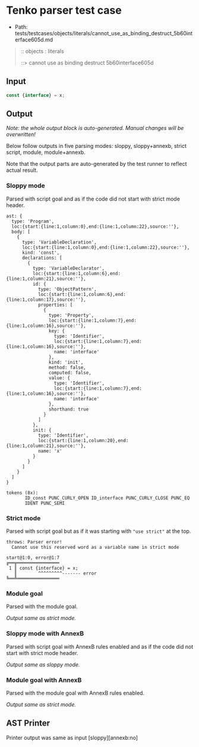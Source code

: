 # Tenko parser test case

- Path: tests/testcases/objects/literals/cannot_use_as_binding_destruct_5b60interface605d.md

> :: objects : literals
>
> ::> cannot use as binding destruct 5b60interface605d

## Input

`````js
const {interface} = x;
`````

## Output

_Note: the whole output block is auto-generated. Manual changes will be overwritten!_

Below follow outputs in five parsing modes: sloppy, sloppy+annexb, strict script, module, module+annexb.

Note that the output parts are auto-generated by the test runner to reflect actual result.

### Sloppy mode

Parsed with script goal and as if the code did not start with strict mode header.

`````
ast: {
  type: 'Program',
  loc:{start:{line:1,column:0},end:{line:1,column:22},source:''},
  body: [
    {
      type: 'VariableDeclaration',
      loc:{start:{line:1,column:0},end:{line:1,column:22},source:''},
      kind: 'const',
      declarations: [
        {
          type: 'VariableDeclarator',
          loc:{start:{line:1,column:6},end:{line:1,column:21},source:''},
          id: {
            type: 'ObjectPattern',
            loc:{start:{line:1,column:6},end:{line:1,column:17},source:''},
            properties: [
              {
                type: 'Property',
                loc:{start:{line:1,column:7},end:{line:1,column:16},source:''},
                key: {
                  type: 'Identifier',
                  loc:{start:{line:1,column:7},end:{line:1,column:16},source:''},
                  name: 'interface'
                },
                kind: 'init',
                method: false,
                computed: false,
                value: {
                  type: 'Identifier',
                  loc:{start:{line:1,column:7},end:{line:1,column:16},source:''},
                  name: 'interface'
                },
                shorthand: true
              }
            ]
          },
          init: {
            type: 'Identifier',
            loc:{start:{line:1,column:20},end:{line:1,column:21},source:''},
            name: 'x'
          }
        }
      ]
    }
  ]
}

tokens (8x):
       ID_const PUNC_CURLY_OPEN ID_interface PUNC_CURLY_CLOSE PUNC_EQ
       IDENT PUNC_SEMI
`````

### Strict mode

Parsed with script goal but as if it was starting with `"use strict"` at the top.

`````
throws: Parser error!
  Cannot use this reserved word as a variable name in strict mode

start@1:0, error@1:7
╔══╦════════════════
 1 ║ const {interface} = x;
   ║        ^^^^^^^^^------- error
╚══╩════════════════

`````

### Module goal

Parsed with the module goal.

_Output same as strict mode._

### Sloppy mode with AnnexB

Parsed with script goal with AnnexB rules enabled and as if the code did not start with strict mode header.

_Output same as sloppy mode._

### Module goal with AnnexB

Parsed with the module goal with AnnexB rules enabled.

_Output same as strict mode._

## AST Printer

Printer output was same as input [sloppy][annexb:no]
